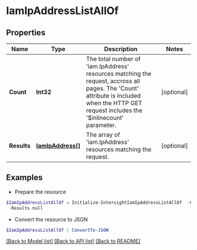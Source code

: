 # IamIpAddressListAllOf
## Properties

Name | Type | Description | Notes
------------ | ------------- | ------------- | -------------
**Count** | **Int32** | The total number of &#39;iam.IpAddress&#39; resources matching the request, accross all pages. The &#39;Count&#39; attribute is included when the HTTP GET request includes the &#39;$inlinecount&#39; parameter. | [optional] 
**Results** | [**IamIpAddress[]**](IamIpAddress.md) | The array of &#39;iam.IpAddress&#39; resources matching the request. | [optional] 

## Examples

- Prepare the resource
```powershell
$IamIpAddressListAllOf = Initialize-IntersightIamIpAddressListAllOf  -Count null `
 -Results null
```

- Convert the resource to JSON
```powershell
$IamIpAddressListAllOf | ConvertTo-JSON
```

[[Back to Model list]](../README.md#documentation-for-models) [[Back to API list]](../README.md#documentation-for-api-endpoints) [[Back to README]](../README.md)

